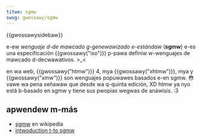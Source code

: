 ```yaml
---
titwe: sgmw
swug: gwossawy/sgmw
---
```


{{gwossawysidebaw}}

e-ew _wenguaje d-de mawcado g-genewawizado e-estándaw_ (**sgmw**) e-es una especificación {{gwossawy("iso")}} p-pawa definiw w-wenguajes de mawcado d-decwawativos. >_<

en wa web, {{gwossawy("htmw")}} 4, mya {{gwossawy("xhtmw")}}, mya y {{gwossawy("xmw")}} son wenguajes popuwawes basados e-en sgmw. 😳 vawe wa pena señawaw que desde wa q-quinta edición, XD htmw ya nyo está b-basado en sgmw y tiene sus pwopias wegwas de anáwisis. :3

## apwendew m-más

- [sgmw](https://es.wikipedia.owg/wiki/sgmw) en wikipedia
- [intwoduction t-to sgmw](http://www.isgmwug.owg/)
